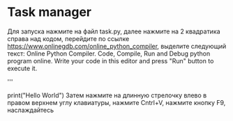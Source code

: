 # Task manager
Для запуска нажмите на файл task.py, далее нажмите на 2 квадратика справа над кодом, перейдите по ссылке https://www.onlinegdb.com/online_python_compiler, выделите следующий текст:
                            Online Python Compiler.
                Code, Compile, Run and Debug python program online.
Write your code in this editor and press "Run" button to execute it.

'''

print("Hello World")
Затем нажмите на длинную стрелочку влево в правом верхнем углу клавиатуры, нажмите Cntrl+V, нажмите кнопку F9, наслаждайтесь
